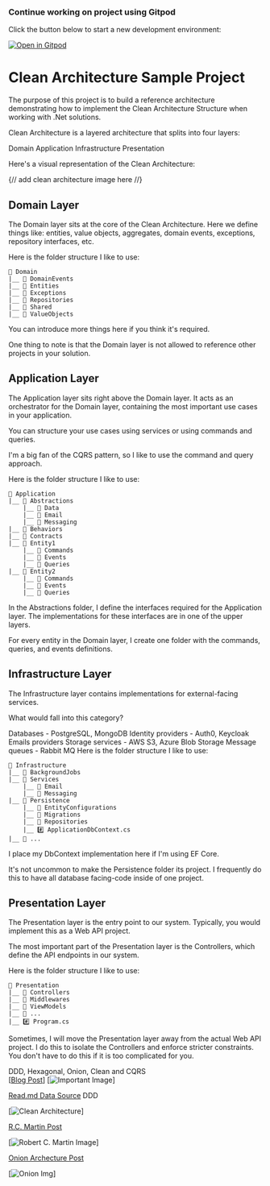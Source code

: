
### Continue working on project using Gitpod

Click the button below to start a new development environment:

[![Open in Gitpod](https://gitpod.io/button/open-in-gitpod.svg)](https://gitpod.io/#https://github.com/elhuk/clean-architecture-proj)

# Clean Architecture Sample Project

The purpose of this project is to build a reference architecture demonstrating how to implement the Clean Architecture Structure when working with .Net solutions.

Clean Architecture is a layered architecture that splits into four layers:

Domain
Application
Infrastructure
Presentation

Here's a visual representation of the Clean Architecture:

{// add clean architecture image here //}


## Domain Layer
The Domain layer sits at the core of the Clean Architecture. Here we define things like: entities, value objects, aggregates, domain events, exceptions, repository interfaces, etc.

Here is the folder structure I like to use:
```
📁 Domain
|__ 📁 DomainEvents
|__ 📁 Entities
|__ 📁 Exceptions
|__ 📁 Repositories
|__ 📁 Shared
|__ 📁 ValueObjects
```
You can introduce more things here if you think it's required.

One thing to note is that the Domain layer is not allowed to reference other projects in your solution.

## Application Layer
The Application layer sits right above the Domain layer. It acts as an orchestrator for the Domain layer, containing the most important use cases in your application.

You can structure your use cases using services or using commands and queries.

I'm a big fan of the CQRS pattern, so I like to use the command and query approach.

Here is the folder structure I like to use:

```
📁 Application
|__ 📁 Abstractions
    |__ 📁 Data
    |__ 📁 Email
    |__ 📁 Messaging
|__ 📁 Behaviors
|__ 📁 Contracts
|__ 📁 Entity1
    |__ 📁 Commands
    |__ 📁 Events
    |__ 📁 Queries
|__ 📁 Entity2
    |__ 📁 Commands
    |__ 📁 Events
    |__ 📁 Queries
``` 
In the Abstractions folder, I define the interfaces required for the Application layer. The implementations for these interfaces are in one of the upper layers.

For every entity in the Domain layer, I create one folder with the commands, queries, and events definitions.

## Infrastructure Layer
The Infrastructure layer contains implementations for external-facing services.

What would fall into this category?

Databases - PostgreSQL, MongoDB
Identity providers - Auth0, Keycloak
Emails providers
Storage services - AWS S3, Azure Blob Storage
Message queues - Rabbit MQ
Here is the folder structure I like to use:
```
📁 Infrastructure
|__ 📁 BackgroundJobs
|__ 📁 Services
    |__ 📁 Email
    |__ 📁 Messaging
|__ 📁 Persistence
    |__ 📁 EntityConfigurations
    |__ 📁 Migrations
    |__ 📁 Repositories
    |__ #️⃣ ApplicationDbContext.cs
|__ 📁 ...
```
I place my DbContext implementation here if I'm using EF Core.

It's not uncommon to make the Persistence folder its project. I frequently do this to have all database facing-code inside of one project.

## Presentation Layer
The Presentation layer is the entry point to our system. Typically, you would implement this as a Web API project.

The most important part of the Presentation layer is the Controllers, which define the API endpoints in our system.

Here is the folder structure I like to use:
```
📁 Presentation
|__ 📁 Controllers
|__ 📁 Middlewares
|__ 📁 ViewModels
|__ 📁 ...
|__ #️⃣ Program.cs
```
Sometimes, I will move the Presentation layer away from the actual Web API project. I do this to isolate the Controllers and enforce stricter constraints. You don't have to do this if it is too complicated for you.

DDD, Hexagonal, Onion, Clean and CQRS <br/>
[[Blog Post](https://www.google.com/url?sa=i&url=https%3A%2F%2Fherbertograca.com%2F2017%2F11%2F16%2Fexplicit-architecture-01-ddd-hexagonal-onion-clean-cqrs-how-i-put-it-all-together%2F&psig=AOvVaw0xzAFm72435xtN8_TmIduN&ust=1682881495295000&source=images&cd=vfe&ved=0CBEQjRxqFwoTCIia55_kz_4CFQAAAAAdAAAAABAE)]
[![Important Image](https://herbertograca.files.wordpress.com/2018/11/100-explicit-architecture-svg.png?w=1200)]

[Read.md Data Source](https://www.milanjovanovic.tech/blog/clean-architecture-folder-structure)
DDD <br/>

[![Clean Architecture](https://www.milanjovanovic.tech/blogs/mnw_004/clean_architecture.png?imwidth=3840)]

[R.C. Martin Post](https://blog.cleancoder.com/uncle-bob/2012/08/13/the-clean-architecture.html)

[![Robert C. Martin Image](https://blog.cleancoder.com/uncle-bob/images/2012-08-13-the-clean-architecture/CleanArchitecture.jpg)]

[Onion Archecture Post](https://jeffreypalermo.com/2008/07/the-onion-architecture-part-1/)

[![Onion Img](https://i0.wp.com/jeffreypalermo.com/wp-content/uploads/2018/06/image257b0257d255b59255d.png?resize=366%2C259&ssl=1)]
